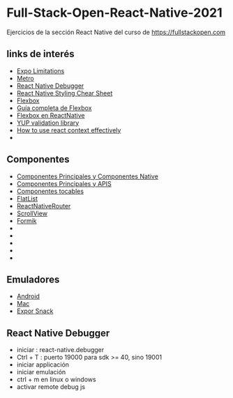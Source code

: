 # Full-Stack-Open-React-Native-2021
Ejercicios de la sección React Native  del curso de https://fullstackopen.com 

## links de interés
* [Expo Limitations](https://docs.expo.dev/introduction/why-not-expo/)
* [Metro](https://facebook.github.io/metro/)
* [React Native Debugger](https://docs.expo.dev/workflow/debugging/#react-native-debugger)
* [React Native Styling Chear Sheet](https://github.com/vhpoet/react-native-styling-cheat-sheet)
* [Flexbox](https://developer.mozilla.org/en-US/docs/Learn/CSS/CSS_layout/Flexbox)
* [Guía completa de Flexbox](https://css-tricks.com/snippets/css/a-guide-to-flexbox/)
* [Flexbox en ReactNative](https://reactnative.dev/docs/flexbox)
* [YUP validation library](https://github.com/jquense/yup)
* [How to use react context effectively](https://kentcdodds.com/blog/how-to-use-react-context-effectively)
* []()

## Componentes
* [Componentes Principales y Componentes Native](https://reactnative.dev/docs/intro-react-native-components)
* [Componentes Principales y APIS](https://reactnative.dev/docs/components-and-apis)
* [Componentes tocables](https://reactnative.dev/docs/handling-touches#touchables)
* [FlatList](https://reactnative.dev/docs/flatlist)
* [ReactNativeRouter](https://v5.reactrouter.com/native/guides/quick-start)
* [ScrollView](https://reactnative.dev/docs/scrollview)
* [Formik](https://formik.org/)
* []()
* []()
* []()
* []()
* []()

## Emuladores
* [Android](https://docs.expo.io/versions/v37.0.0/workflow/android-studio-emulator/)
* [Mac](https://docs.expo.io/versions/v37.0.0/workflow/ios-simulator/)
* [Expor Snack](https://snack.expo.io)

## React Native Debugger

- iniciar : react-native.debugger
- Ctrl + T : puerto 19000 para sdk >= 40, sino 19001 
- iniciar applicación
- iniciar emulación
- ctrl + m en linux o windows
- activar remote debug js

